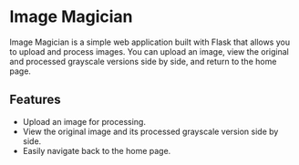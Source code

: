 # Image Magician
Image Magician is a simple web application built with Flask that allows you to upload and process images. You can upload an image, view the original and processed grayscale versions side by side, and return to the home page.

## Features
+ Upload an image for processing.
+ View the original image and its processed grayscale version side by side.
+ Easily navigate back to the home page.
 
